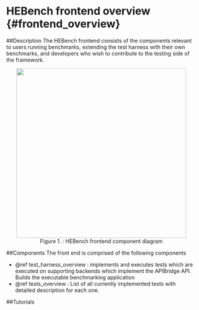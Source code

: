 HEBench frontend overview                {#frontend_overview}
========================

##Description
The HEBench frontend consists of the components relevant to users running benchmarks, extending the test harness with their own benchmarks, and developers who wish to contribute to the testing side of the framework.

<div align="center">
  <img width="450" src="architecture_diagram_frontend_1.png" /><br>
  <span>Figure 1. : HEBench frontend component diagram</span>
</div>

##Components
The front end is comprised of the following components
 - @ref test_harness_overview : implements and executes tests which are executed on supporting backends which implement the APIBridge API. Builds the executable benchmarking application
 - @ref tests_overview : List of all currently implemented tests with detailed description for each one.

##Tutorials